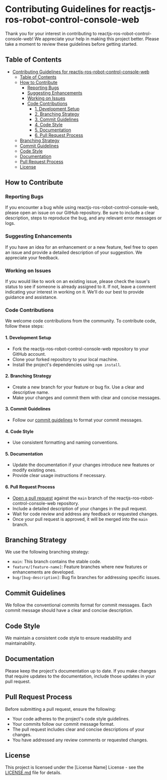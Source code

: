 # Contributing Guidelines for reactjs-ros-robot-control-console-web

Thank you for your interest in contributing to reactjs-ros-robot-control-console-web! We appreciate your help in making this project better. Please take a moment to review these guidelines before getting started.

## Table of Contents

- [Contributing Guidelines for reactjs-ros-robot-control-console-web](#contributing-guidelines-for-reactjs-ros-robot-control-console-web)
  - [Table of Contents](#table-of-contents)
  - [How to Contribute](#how-to-contribute)
    - [Reporting Bugs](#reporting-bugs)
    - [Suggesting Enhancements](#suggesting-enhancements)
    - [Working on Issues](#working-on-issues)
    - [Code Contributions](#code-contributions)
      - [1. Development Setup](#1-development-setup)
      - [2. Branching Strategy](#2-branching-strategy)
      - [3. Commit Guidelines](#3-commit-guidelines)
      - [4. Code Style](#4-code-style)
      - [5. Documentation](#5-documentation)
      - [6. Pull Request Process](#6-pull-request-process)
  - [Branching Strategy](#branching-strategy)
  - [Commit Guidelines](#commit-guidelines)
  - [Code Style](#code-style)
  - [Documentation](#documentation)
  - [Pull Request Process](#pull-request-process)
  - [License](#license)

## How to Contribute

### Reporting Bugs

If you encounter a bug while using reactjs-ros-robot-control-console-web, please open an issue on our GitHub repository. Be sure to include a clear description, steps to reproduce the bug, and any relevant error messages or logs.

### Suggesting Enhancements

If you have an idea for an enhancement or a new feature, feel free to open an issue and provide a detailed description of your suggestion. We appreciate your feedback.

### Working on Issues

If you would like to work on an existing issue, please check the issue's status to see if someone is already assigned to it. If not, leave a comment indicating your interest in working on it. We'll do our best to provide guidance and assistance.

### Code Contributions

We welcome code contributions from the community. To contribute code, follow these steps:

#### 1. Development Setup

- Fork the reactjs-ros-robot-control-console-web repository to your GitHub account.
- Clone your forked repository to your local machine.
- Install the project's dependencies using `npm install`.

#### 2. Branching Strategy

- Create a new branch for your feature or bug fix. Use a clear and descriptive name.
- Make your changes and commit them with clear and concise messages.

#### 3. Commit Guidelines

- Follow our [commit guidelines](CONTRIBUTING.md#commit-guidelines) to format your commit messages.

#### 4. Code Style

- Use consistent formatting and naming conventions.

#### 5. Documentation

- Update the documentation if your changes introduce new features or modify existing ones.
- Provide clear usage instructions if necessary.

#### 6. Pull Request Process

- [Open a pull request](../../pulls) against the `main` branch of the reactjs-ros-robot-control-console-web repository.
- Include a detailed description of your changes in the pull request.
- Wait for code review and address any feedback or requested changes.
- Once your pull request is approved, it will be merged into the `main` branch.

## Branching Strategy

We use the following branching strategy:

- `main`: This branch contains the stable code.
- `feature/[feature-name]`: Feature branches where new features or enhancements are developed.
- `bug/[bug-description]`: Bug fix branches for addressing specific issues.

## Commit Guidelines

We follow the conventional commits format for commit messages. Each commit message should have a clear and concise description.

## Code Style

We maintain a consistent code style to ensure readability and maintainability.

## Documentation

Please keep the project's documentation up to date. If you make changes that require updates to the documentation, include those updates in your pull request.

## Pull Request Process

Before submitting a pull request, ensure the following:

- Your code adheres to the project's code style guidelines.
- Your commits follow our commit message format.
- The pull request includes clear and concise descriptions of your changes.
- You have addressed any review comments or requested changes.

## License

This project is licensed under the [License Name] License - see the [LICENSE.md](LICENSE.md) file for details.
